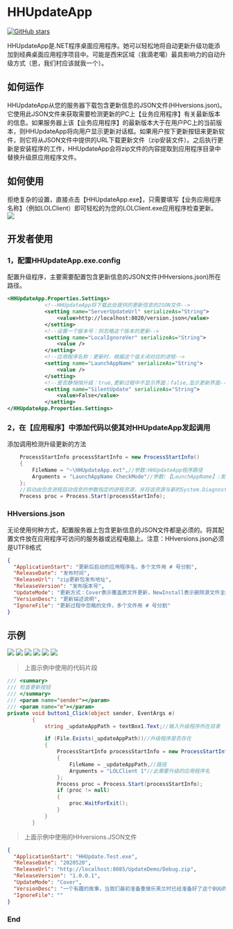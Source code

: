# HHUpdateApp
[![GitHub stars](https://img.shields.io/badge/Star-%E2%98%85%E2%98%85%E2%98%85%E2%98%85%E2%98%86-green)](https://github.com/micahh28/HHUpdateApp/stargazers)

HHUpdateApp是.NET程序桌面应用程序。她可以轻松地将自动更新升级功能添加到经典桌面应用程序项目中。可能是西宋区域（我滴老噶）最具影响力的自动升级方式（恩，我们村应该就我一个）。


## 如何运作
HHUpdateApp从您的服务器下载包含更新信息的JSON文件(HHversions.json)。它使用此JSON文件来获取需要检测更新的PC上【业务应用程序】有关最新版本的信息。如果服务器上该【业务应用程序】的最新版本大于在用户PC上的当前版本，则HHUpdateApp将向用户显示更新对话框。如果用户按下更新按钮来更新软件，则它将从JSON文件中提供的URL下载更新文件（zip安装文件）。之后执行更新是安装程序的工作，HHUpdateApp会将zip文件的内容提取到应用程序目录中替换升级原应用程序文件。

## 如何使用
拒绝复杂的设置，直接点击【HHUpdateApp.exe】，只需要填写【业务应用程序名称】（例如LOLClient）即可轻松的为您的LOLClient.exe应用程序检查更新。  
<img src="Images/demo1.png">
## 开发者使用
### 1，配置HHUpdateApp.exe.config
配置升级程序，主要需要配置包含更新信息的JSON文件(HHversions.json)所在路径。
```xml
<HHUpdateApp.Properties.Settings>
            <!--HHUpdateApp将下载此处提供的更新信息的JSON文件-->
            <setting name="ServerUpdateUrl" serializeAs="String">
                <value>http://localhost:8020/version.json</value>
            </setting>
			<!--设置一个版本号：则忽略这个版本的更新-->
            <setting name="LocalIgnoreVer" serializeAs="String">
                <value />
            </setting>
			<!--应用程序名称：更新时，根据这个值关闭对应的进程-->
			<setting name="LaunchAppName" serializeAs="String">
                <value />
            </setting>
			<!--是否静悄悄升级：true,更新过程中不显示界面；false,显示更新界面-->
            <setting name="SilentUpdate" serializeAs="String">
                <value>False</value>
            </setting>
</HHUpdateApp.Properties.Settings>
```
### 2，在【应用程序】中添加代码以使其对HHUpdateApp发起调用
添加调用检测升级更新的方法
```csharp
    ProcessStartInfo processStartInfo = new ProcessStartInfo()
    {
        FileName = "~\HHUpdateApp.ext",//参数:HHUpdateApp程序路径
        Arguments = "LaunchAppName CheckMode"//参数:【LaunchAppName】:发起更新的名称（例如，LOLClient）；【CheckMode】：检查更新模式：0,自动更新；1，手动检查（区别就是，自动更新的状态下，如果有新版本更新，才会显示提示框）
    };
    //启动由包含进程启动信息的参数指定的进程资源，并将该资源与新的System.Diagnostics.Process 组件关联。
    Process proc = Process.Start(processStartInfo);
```

###  HHversions.json
无论使用何种方式，配置服务器上包含更新信息的JSON文件都是必须的。将其配置文件放在应用程序可访问的服务器或远程电脑上。注意：HHversions.json必须是UTF8格式
```json
{
  "ApplicationStart": "更新后启动的应用程序名，多个文件用 # 号分割",
  "ReleaseDate": "发布时间",
  "ReleaseUrl": "zip更新包发布地址",
  "ReleaseVersion": "发布版本号",
  "UpdateMode": "更新方式：Cover表示覆盖原文件更新，NewInstall表示删除源文件全新安装",
  "VersionDesc": "更新描述说明",
  "IgnoreFile": "更新过程中忽略的文件，多个文件用 # 号分割"
}
```

## 示例
<img src="Images/demo2.png">
<img src="Images/demo3.png">
<img src="Images/demo4.png">
<img src="Images/demo5.png">
<img src="Images/demo6.png">
<img src="Images/demo7.png">

>上面示例中使用的代码片段

```csharp
/// <summary>
/// 检查更新按钮
/// </summary>
/// <param name="sender"></param>
/// <param name="e"></param>
private void button1_Click(object sender, EventArgs e)
        {
            string _updateAppPath = textBox1.Text;//输入升级程序所在目录

            if (File.Exists(_updateAppPath))//升级程序是否存在
            {
                ProcessStartInfo processStartInfo = new ProcessStartInfo()
                {
                    FileName = _updateAppPath,//路径
                    Arguments = "LOLClient 1"//此需要升级的应用程序名
                };
                Process proc = Process.Start(processStartInfo);
                if (proc != null)
                {
                    proc.WaitForExit();
                }
            }
        }
```
>上面示例中使用的HHversions.JSON文件

```json
{
  "ApplicationStart": "HHUpdate.Test.exe",
  "ReleaseDate": "2020520",
  "ReleaseUrl": "http://localhost:8085/UpdateDemo/Debug.zip",
  "ReleaseVersion": "1.0.0.1",
  "UpdateMode": "Cover",
  "VersionDesc": "一个有趣的故事，当我们最初准备重做乐芙兰时已经准备好了这个BUG的修复，但最后并没有实装，因为这个技能被取代了。\r\n1，修复了一个BUG，【被动 - 镜花水月】所召唤的分身在普攻命中前阵亡，那么她所进行的普攻会造成伤害。\r\n2，新增：【恶意魔印】将为目标施加一个印记。\r\n3，乐芙兰重做后的大招理应让她能够选择复制哪个技能来做出更有趣的连招。",
  "IgnoreFile": ""
}
```
### End
